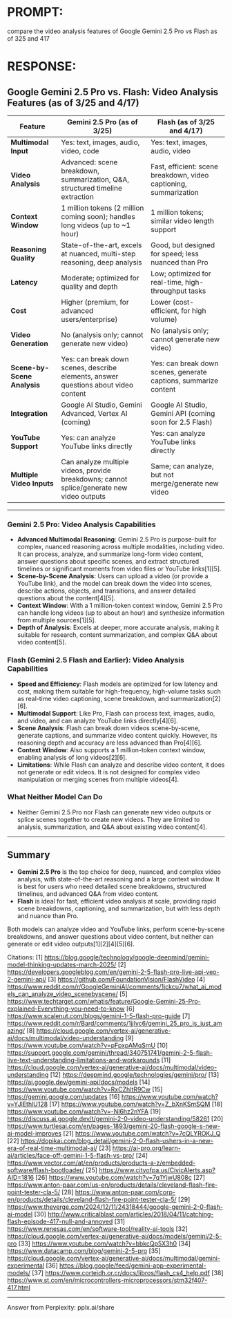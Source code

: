 # PROMPT:

compare the video analysis features of Google Gemini 2.5 Pro vs Flash as of 325 and 417

# RESPONSE:

## Google Gemini 2.5 Pro vs. Flash: Video Analysis Features (as of 3/25 and 4/17)

| Feature                      | Gemini 2.5 Pro (as of 3/25)                | Flash (as of 3/25 and 4/17)                  |
|------------------------------|--------------------------------------------|----------------------------------------------|
| **Multimodal Input**         | Yes: text, images, audio, video, code      | Yes: text, images, audio, video              |
| **Video Analysis**           | Advanced: scene breakdown, summarization, Q&A, structured timeline extraction | Fast, efficient: scene breakdown, video captioning, summarization |
| **Context Window**           | 1 million tokens (2 million coming soon); handles long videos (up to ~1 hour) | 1 million tokens; similar video length support |
| **Reasoning Quality**        | State-of-the-art, excels at nuanced, multi-step reasoning, deep analysis | Good, but designed for speed; less nuanced than Pro |
| **Latency**                  | Moderate; optimized for quality and depth  | Low; optimized for real-time, high-throughput tasks |
| **Cost**                     | Higher (premium, for advanced users/enterprise) | Lower (cost-efficient, for high volume)      |
| **Video Generation**         | No (analysis only; cannot generate new video) | No (analysis only; cannot generate new video) |
| **Scene-by-Scene Analysis**  | Yes: can break down scenes, describe elements, answer questions about video content | Yes: can break down scenes, generate captions, summarize content |
| **Integration**              | Google AI Studio, Gemini Advanced, Vertex AI (coming) | Google AI Studio, Gemini API (coming soon for 2.5 Flash) |
| **YouTube Support**          | Yes: can analyze YouTube links directly    | Yes: can analyze YouTube links directly      |
| **Multiple Video Inputs**    | Can analyze multiple videos, provide breakdowns; cannot splice/generate new video outputs | Same; can analyze, but not merge/generate new video |

---

### **Gemini 2.5 Pro: Video Analysis Capabilities**

- **Advanced Multimodal Reasoning**: Gemini 2.5 Pro is purpose-built for complex, nuanced reasoning across multiple modalities, including video. It can process, analyze, and summarize long-form video content, answer questions about specific scenes, and extract structured timelines or significant moments from video files or YouTube links[1][5].
- **Scene-by-Scene Analysis**: Users can upload a video (or provide a YouTube link), and the model can break down the video into scenes, describe actions, objects, and transitions, and answer detailed questions about the content[4][5].
- **Context Window**: With a 1 million-token context window, Gemini 2.5 Pro can handle long videos (up to about an hour) and synthesize information from multiple sources[1][5].
- **Depth of Analysis**: Excels at deeper, more accurate analysis, making it suitable for research, content summarization, and complex Q&A about video content[5].

### **Flash (Gemini 2.5 Flash and Earlier): Video Analysis Capabilities**

- **Speed and Efficiency**: Flash models are optimized for low latency and cost, making them suitable for high-frequency, high-volume tasks such as real-time video captioning, scene breakdown, and summarization[2][6].
- **Multimodal Support**: Like Pro, Flash can process text, images, audio, and video, and can analyze YouTube links directly[4][6].
- **Scene Analysis**: Flash can break down videos scene-by-scene, generate captions, and summarize video content quickly. However, its reasoning depth and accuracy are less advanced than Pro[4][6].
- **Context Window**: Also supports a 1 million-token context window, enabling analysis of long videos[2][6].
- **Limitations**: While Flash can analyze and describe video content, it does not generate or edit videos. It is not designed for complex video manipulation or merging scenes from multiple videos[4].

### **What Neither Model Can Do**

- Neither Gemini 2.5 Pro nor Flash can generate new video outputs or splice scenes together to create new videos. They are limited to analysis, summarization, and Q&A about existing video content[4].

---

## Summary

- **Gemini 2.5 Pro** is the top choice for deep, nuanced, and complex video analysis, with state-of-the-art reasoning and a large context window. It is best for users who need detailed scene breakdowns, structured timelines, and advanced Q&A from video content.
- **Flash** is ideal for fast, efficient video analysis at scale, providing rapid scene breakdowns, captioning, and summarization, but with less depth and nuance than Pro.

Both models can analyze video and YouTube links, perform scene-by-scene breakdowns, and answer questions about video content, but neither can generate or edit video outputs[1][2][4][5][6].

Citations:
[1] https://blog.google/technology/google-deepmind/gemini-model-thinking-updates-march-2025/
[2] https://developers.googleblog.com/en/gemini-2-5-flash-pro-live-api-veo-2-gemini-api/
[3] https://github.com/FoundationVision/FlashVideo
[4] https://www.reddit.com/r/GoogleGeminiAI/comments/1jckcu7/what_ai_models_can_analyze_video_scenebyscene/
[5] https://www.techtarget.com/whatis/feature/Google-Gemini-25-Pro-explained-Everything-you-need-to-know
[6] https://www.scalenut.com/blogs/gemini-1-5-flash-pro-guide
[7] https://www.reddit.com/r/Bard/comments/1jjlyc6/gemini_25_pro_is_just_amazing/
[8] https://cloud.google.com/vertex-ai/generative-ai/docs/multimodal/video-understanding
[9] https://www.youtube.com/watch?v=pFpxpAMqSmU
[10] https://support.google.com/gemini/thread/340751741/gemini-2-5-flash-live-text-understanding-limitations-and-workarounds
[11] https://cloud.google.com/vertex-ai/generative-ai/docs/multimodal/video-understanding
[12] https://deepmind.google/technologies/gemini/pro/
[13] https://ai.google.dev/gemini-api/docs/models
[14] https://www.youtube.com/watch?v=RxCZhltR9Cw
[15] https://gemini.google.com/updates
[16] https://www.youtube.com/watch?v=YJlEthlU128
[17] https://www.youtube.com/watch?v=Z_bXnKSmSQM
[18] https://www.youtube.com/watch?v=-Nl6hz2nYFA
[19] https://discuss.ai.google.dev/t/gemini-2-0-video-understanding/58261
[20] https://www.turtlesai.com/en/pages-1893/gemini-20-flash-google-s-new-ai-model-improves
[21] https://www.youtube.com/watch?v=7cQLYROKJ_Q
[22] https://dopikai.com/blog_detail/gemini-2-0-flash-ushers-in-a-new-era-of-real-time-multimodal-ai/
[23] https://ai-pro.org/learn-ai/articles/face-off-gemini-1-5-flash-vs-pro/
[24] https://www.vector.com/at/en/products/products-a-z/embedded-software/flash-bootloader/
[25] https://www.cityofpa.us/CivicAlerts.asp?AID=1816
[26] https://www.youtube.com/watch?v=7q1YjwU808c
[27] https://www.anton-paar.com/us-en/products/details/cleveland-flash-fire-point-tester-cla-5/
[28] https://www.anton-paar.com/corp-en/products/details/cleveland-flash-fire-point-tester-cla-5/
[29] https://www.theverge.com/2024/12/11/24318444/google-gemini-2-0-flash-ai-model
[30] http://www.criticalblast.com/articles/2018/04/11/catching-flash-episode-417-null-and-annoyed
[31] https://www.renesas.com/en/software-tool/reality-ai-tools
[32] https://cloud.google.com/vertex-ai/generative-ai/docs/models/gemini/2-5-pro
[33] https://www.youtube.com/watch?v=bbkcQp5X3h0
[34] https://www.datacamp.com/blog/gemini-2-5-pro
[35] https://cloud.google.com/vertex-ai/generative-ai/docs/multimodal/gemini-experimental
[36] https://blog.google/feed/gemini-app-experimental-models/
[37] https://www.corteidh.or.cr/docs/libros/flash_cs4_help.pdf
[38] https://www.st.com/en/microcontrollers-microprocessors/stm32f407-417.html

---
Answer from Perplexity: pplx.ai/share